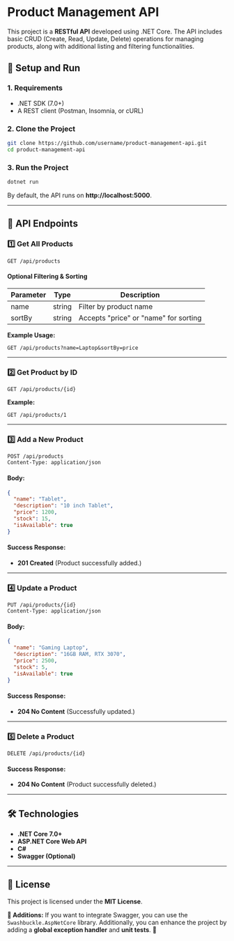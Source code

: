 # Product Management API

This project is a **RESTful API** developed using .NET Core. The API includes basic CRUD (Create, Read, Update, Delete) operations for managing products, along with additional listing and filtering functionalities.

## 🚀 **Setup and Run**

### **1. Requirements**
- .NET SDK (7.0+)
- A REST client (Postman, Insomnia, or cURL)

### **2. Clone the Project**
```bash
git clone https://github.com/username/product-management-api.git
cd product-management-api
```

### **3. Run the Project**
```bash
dotnet run
```

By default, the API runs on **http://localhost:5000**.

---

## 📌 **API Endpoints**

### **1️⃣ Get All Products**
```http
GET /api/products
```
#### **Optional Filtering & Sorting**
| Parameter | Type | Description |
|-----------|------|-------------|
| name | string | Filter by product name |
| sortBy | string | Accepts "price" or "name" for sorting |

**Example Usage:**
```http
GET /api/products?name=Laptop&sortBy=price
```

---

### **2️⃣ Get Product by ID**
```http
GET /api/products/{id}
```
**Example:**
```http
GET /api/products/1
```

---

### **3️⃣ Add a New Product**
```http
POST /api/products
Content-Type: application/json
```
#### **Body:**
```json
{
  "name": "Tablet",
  "description": "10 inch Tablet",
  "price": 1200,
  "stock": 15,
  "isAvailable": true
}
```
#### **Success Response:**
- **201 Created** (Product successfully added.)

---

### **4️⃣ Update a Product**
```http
PUT /api/products/{id}
Content-Type: application/json
```
#### **Body:**
```json
{
  "name": "Gaming Laptop",
  "description": "16GB RAM, RTX 3070",
  "price": 2500,
  "stock": 5,
  "isAvailable": true
}
```
#### **Success Response:**
- **204 No Content** (Successfully updated.)

---

### **5️⃣ Delete a Product**
```http
DELETE /api/products/{id}
```
#### **Success Response:**
- **204 No Content** (Product successfully deleted.)

---

## 🛠 **Technologies**
- **.NET Core 7.0+**
- **ASP.NET Core Web API**
- **C#**
- **Swagger (Optional)**

---

## 📜 **License**
This project is licensed under the **MIT License**.

**📌 Additions:** If you want to integrate Swagger, you can use the `Swashbuckle.AspNetCore` library. Additionally, you can enhance the project by adding a **global exception handler** and **unit tests**. 🚀

